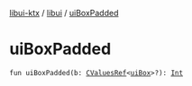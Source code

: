 [libui-ktx](../index.md) / [libui](index.md) / [uiBoxPadded](./ui-box-padded.md)

# uiBoxPadded

`fun uiBoxPadded(b: `[`CValuesRef`](../kotlinx.cinterop/-c-values-ref/index.md)`<`[`uiBox`](ui-box.md)`>?): `[`Int`](https://kotlinlang.org/api/latest/jvm/stdlib/kotlin/-int/index.html)
